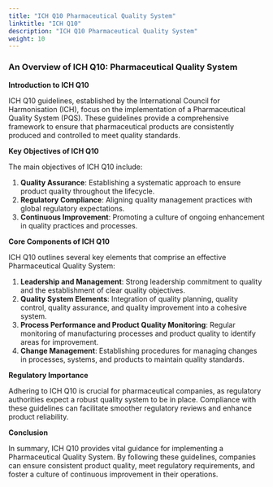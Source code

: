 ```yaml
---
title: "ICH Q10 Pharmaceutical Quality System"
linktitle: "ICH Q10"
description: "ICH Q10 Pharmaceutical Quality System"
weight: 10
---
```


### An Overview of ICH Q10: Pharmaceutical Quality System

**Introduction to ICH Q10**

ICH Q10 guidelines, established by the International Council for Harmonisation (ICH), focus on the implementation of a Pharmaceutical Quality System (PQS). These guidelines provide a comprehensive framework to ensure that pharmaceutical products are consistently produced and controlled to meet quality standards.

**Key Objectives of ICH Q10**

The main objectives of ICH Q10 include:

1. **Quality Assurance**: Establishing a systematic approach to ensure product quality throughout the lifecycle.
2. **Regulatory Compliance**: Aligning quality management practices with global regulatory expectations.
3. **Continuous Improvement**: Promoting a culture of ongoing enhancement in quality practices and processes.

**Core Components of ICH Q10**

ICH Q10 outlines several key elements that comprise an effective Pharmaceutical Quality System:

1. **Leadership and Management**: Strong leadership commitment to quality and the establishment of clear quality objectives.
2. **Quality System Elements**: Integration of quality planning, quality control, quality assurance, and quality improvement into a cohesive system.
3. **Process Performance and Product Quality Monitoring**: Regular monitoring of manufacturing processes and product quality to identify areas for improvement.
4. **Change Management**: Establishing procedures for managing changes in processes, systems, and products to maintain quality standards.

**Regulatory Importance**

Adhering to ICH Q10 is crucial for pharmaceutical companies, as regulatory authorities expect a robust quality system to be in place. Compliance with these guidelines can facilitate smoother regulatory reviews and enhance product reliability.

**Conclusion**

In summary, ICH Q10 provides vital guidance for implementing a Pharmaceutical Quality System. By following these guidelines, companies can ensure consistent product quality, meet regulatory requirements, and foster a culture of continuous improvement in their operations.
